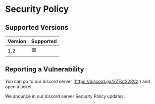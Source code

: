 # Security Policy

## Supported Versions

| Version | Supported          |
| ------- | ------------------ |
| 1.2   | 🟥 |

## Reporting a Vulnerability

You can go to our discord server (https://discord.gg/2ZExt228Vz ) and open a ticket.

We anounce in our discord server Security Policy updates.
